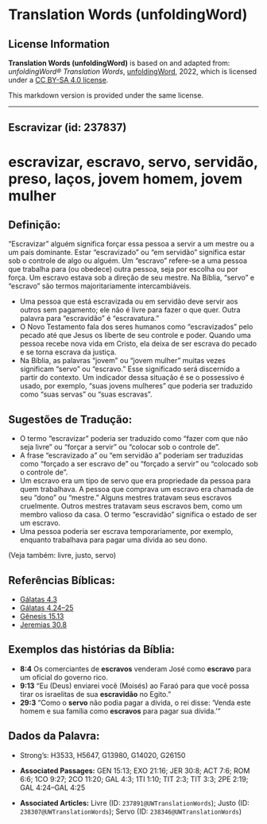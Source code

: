 # Translation Words (unfoldingWord)

## License Information

**Translation Words (unfoldingWord)** is based on and adapted from: _unfoldingWord® Translation Words_, [unfoldingWord](https://unfoldingword.org/utw), 2022, which is licensed under a [CC BY-SA 4.0 license](https://creativecommons.org/licenses/by-sa/4.0/legalcode.en).

This markdown version is provided under the same license.



--------------------------------

## Escravizar (id: 237837)

escravizar, escravo, servo, servidão, preso, laços, jovem homem, jovem mulher
=============================================================================

Definição:
----------

“Escravizar” alguém significa forçar essa pessoa a servir a um mestre ou a um país dominante. Estar “escravizado” ou “em servidão” significa estar sob o controle de algo ou alguém. Um “escravo” refere\-se a uma pessoa que trabalha para (ou obedece) outra pessoa, seja por escolha ou por força. Um escravo estava sob a direção de seu mestre. Na Bíblia, “servo” e “escravo” são termos majoritariamente intercambiáveis.

* Uma pessoa que está escravizada ou em servidão deve servir aos outros sem pagamento; ele não é livre para fazer o que quer. Outra palavra para “escravidão” é “escravatura.”
* O Novo Testamento fala dos seres humanos como “escravizados” pelo pecado até que Jesus os liberte de seu controle e poder. Quando uma pessoa recebe nova vida em Cristo, ela deixa de ser escrava do pecado e se torna escrava da justiça.
* Na Bíblia, as palavras “jovem” ou “jovem mulher” muitas vezes significam “servo” ou “escravo.” Esse significado será discernido a partir do contexto. Um indicador dessa situação é se o possessivo é usado, por exemplo, “suas jovens mulheres” que poderia ser traduzido como “suas servas” ou “suas escravas”.

Sugestões de Tradução:
----------------------

* O termo “escravizar” poderia ser traduzido como “fazer com que não seja livre” ou “forçar a servir” ou “colocar sob o controle de”.
* A frase “escravizado a” ou “em servidão a” poderiam ser traduzidas como “forçado a ser escravo de” ou “forçado a servir” ou “colocado sob o controle de”.
* Um escravo era um tipo de servo que era propriedade da pessoa para quem trabalhava. A pessoa que comprava um escravo era chamada de seu “dono” ou “mestre.” Alguns mestres tratavam seus escravos cruelmente. Outros mestres tratavam seus escravos bem, como um membro valioso da casa. O termo “escravidão” significa o estado de ser um escravo.
* Uma pessoa poderia ser escrava temporariamente, por exemplo, enquanto trabalhava para pagar uma dívida ao seu dono.

(Veja também: livre, justo, servo)

Referências Bíblicas:
---------------------

* [Gálatas 4\.3](https://ref.ly/Gal4:3)
* [Gálatas 4\.24–25](https://ref.ly/Gal4:24-Gal4:25)
* [Gênesis 15\.13](https://ref.ly/Gen15:13)
* [Jeremias 30\.8](https://ref.ly/Jer30:8)

Exemplos das histórias da Bíblia:
---------------------------------

* **8:4** Os comerciantes de **escravos** venderam José como **escravo** para um oficial do governo rico.
* **9:13** “Eu (Deus) enviarei você (Moisés) ao Faraó para que você possa tirar os israelitas de sua **escravidão** no Egito.”
* **29:3** “Como o **servo** não podia pagar a dívida, o rei disse: ‘Venda este homem e sua família como **escravos** para pagar sua dívida.’”

Dados da Palavra:
-----------------

* Strong’s: H3533, H5647, G13980, G14020, G26150

* **Associated Passages:** GEN 15:13; EXO 21:16; JER 30:8; ACT 7:6; ROM 6:6; 1CO 9:27; 2CO 11:20; GAL 4:3; 1TI 1:10; TIT 2:3; TIT 3:3; 2PE 2:19; GAL 4:24–GAL 4:25
* **Associated Articles:** Livre (ID: `237891@UWTranslationWords`); Justo (ID: `238307@UWTranslationWords`); Servo (ID: `238346@UWTranslationWords`)

